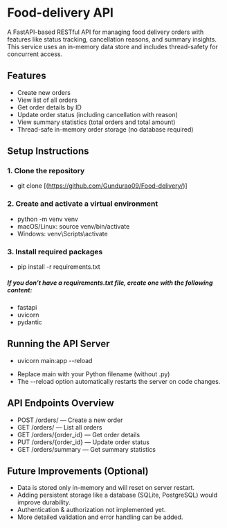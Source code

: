 #  Food-delivery API

A FastAPI-based RESTful API for managing food delivery orders with features like status tracking, cancellation reasons, and summary insights. This service uses an in-memory data store and includes thread-safety for concurrent access.

##  Features

- Create new orders
- View list of all orders
- Get order details by ID
- Update order status (including cancellation with reason)
- View summary statistics (total orders and total amount)
- Thread-safe in-memory order storage (no database required)

##  Setup Instructions

### 1. Clone the repository

- git clone [(https://github.com/Gundurao09/Food-delivery/)]

### 2. Create and activate a virtual environment

- python -m venv venv
- macOS/Linux: source venv/bin/activate
- Windows: venv\Scripts\activate

### 3. Install required packages

- pip install -r requirements.txt

##### If you don’t have a requirements.txt file, create one with the following content:

- fastapi
- uvicorn
- pydantic

##  Running the API Server

- uvicorn main:app --reload

* Replace main with your Python filename (without .py)
* The --reload option automatically restarts the server on code changes.

##  API Endpoints Overview

- POST /orders/ — Create a new order
- GET /orders/ — List all orders
- GET /orders/{order_id} — Get order details
- PUT /orders/{order_id} — Update order status
- GET /orders/summary — Get summary statistics

##  Future Improvements (Optional)

- Data is stored only in-memory and will reset on server restart.
- Adding persistent storage like a database (SQLite, PostgreSQL) would improve durability.
- Authentication & authorization not implemented yet.
- More detailed validation and error handling can be added.
